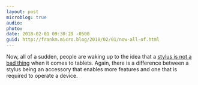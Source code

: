 ```yaml
---
layout: post
microblog: true
audio: 
photo: 
date: 2018-02-01 09:30:29 -0500
guid: http://frankm.micro.blog/2018/02/01/now-all-of.html
---
```

Now, all of a sudden, people are waking up to the idea that a [stylus is not a bad thing](https://www.slashgear.com/universal-stylus-initiative-its-about-time-for-a-pen-comeback-01517697/) when it comes to tablets. Again, there is a difference between a stylus being an accessory that enables more features and one that is required to operate a device. 
